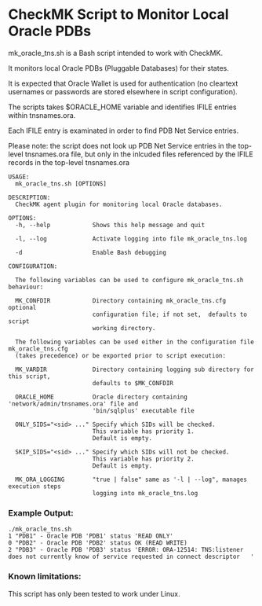# CheckMK Script to Monitor Local Oracle PDBs

mk_oracle_tns.sh is a Bash script intended to work with CheckMK.

It monitors local Oracle PDBs (Pluggable Databases) for their states.

It is expected that Oracle Wallet is used for authentication (no cleartext 
usernames or passwords are stored elsewhere in script configuration).

The scripts takes $ORACLE_HOME variable and identifies IFILE entries within tnsnames.ora.

Each IFILE entry is examinated in order to find PDB Net Service entries.

Please note: the script does not look up PDB Net Service entries in the top-level tnsnames.ora
file, but only in the inlcuded files referenced by the IFILE records in the top-level tnsnames.ora

```
USAGE:
  mk_oracle_tns.sh [OPTIONS]

DESCRIPTION:
  CheckMK agent plugin for monitoring local Oracle databases. 

OPTIONS:
  -h, --help            Shows this help message and quit

  -l, --log             Activate logging into file mk_oracle_tns.log

  -d                    Enable Bash debugging

CONFIGURATION:

  The following variables can be used to configure mk_oracle_tns.sh behaviour:

  MK_CONFDIR            Directory containing mk_oracle_tns.cfg optional
                        configuration file; if not set,  defaults to script 
                        working directory.

  The following variables can be used either in the configuration file mk_oracle_tns.cfg
  (takes precedence) or be exported prior to script execution:

  MK_VARDIR             Directory containing logging sub directory for this script,
                        defaults to $MK_CONFDIR

  ORACLE_HOME           Oracle directory containing 'network/admin/tnsnames.ora' file and
                        'bin/sqlplus' executable file

  ONLY_SIDS="<sid> ..." Specify which SIDs will be checked.
                        This variable has priority 1.
                        Default is empty.

  SKIP_SIDS="<sid> ..." Specify which SIDs will not be checked.
                        This variable has priority 2.
                        Default is empty.

  MK_ORA_LOGGING        "true | false" same as '-l | --log", manages execution steps
                        logging into mk_oracle_tns.log
```

### Example Output:

```
./mk_oracle_tns.sh
1 "PDB1" - Oracle PDB 'PDB1' status 'READ ONLY'
0 "PDB2" - Oracle PDB 'PDB2' status OK (READ WRITE)
2 "PDB3" - Oracle PDB 'PDB3' status 'ERROR: ORA-12514: TNS:listener does not currently know of service requested in connect descriptor   '
```

### Known limitations:

This script has only been tested to work under Linux.
